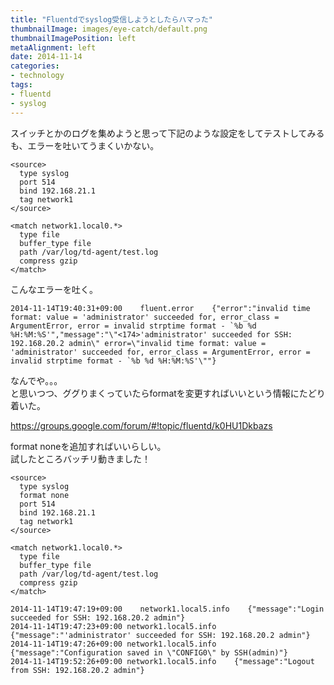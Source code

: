 ```yaml
---
title: "Fluentdでsyslog受信しようとしたらハマった"
thumbnailImage: images/eye-catch/default.png
thumbnailImagePosition: left
metaAlignment: left
date: 2014-11-14
categories:
- technology
tags:
- fluentd
- syslog
---
```


スイッチとかのログを集めようと思って下記のような設定をしてテストしてみるも、エラーを吐いてうまくいかない。

<!--more-->

```
<source>
  type syslog
  port 514
  bind 192.168.21.1
  tag network1
</source>

<match network1.local0.*>
  type file
  buffer_type file
  path /var/log/td-agent/test.log
  compress gzip
</match>
```

こんなエラーを吐く。

```
2014-11-14T19:40:31+09:00    fluent.error    {"error":"invalid time format: value = 'administrator' succeeded for, error_class = ArgumentError, error = invalid strptime format - `%b %d %H:%M:%S'","message":"\"<174>'administrator' succeeded for SSH: 192.168.20.2 admin\" error=\"invalid time format: value = 'administrator' succeeded for, error_class = ArgumentError, error = invalid strptime format - `%b %d %H:%M:%S'\""}
```

なんでや。。。  
と思いつつ、ググりまくっていたらformatを変更すればいいという情報にたどり着いた。

https://groups.google.com/forum/#!topic/fluentd/k0HU1Dkbazs

format noneを追加すればいいらしい。  
試したところバッチリ動きました！

```
<source>
  type syslog
  format none
  port 514
  bind 192.168.21.1
  tag network1
</source>

<match network1.local0.*>
  type file
  buffer_type file
  path /var/log/td-agent/test.log
  compress gzip
</match>
```

```
2014-11-14T19:47:19+09:00    network1.local5.info    {"message":"Login succeeded for SSH: 192.168.20.2 admin"}
2014-11-14T19:47:23+09:00 network1.local5.info    {"message":"'administrator' succeeded for SSH: 192.168.20.2 admin"}
2014-11-14T19:47:26+09:00 network1.local5.info    {"message":"Configuration saved in \"CONFIG0\" by SSH(admin)"}
2014-11-14T19:52:26+09:00 network1.local5.info    {"message":"Logout from SSH: 192.168.20.2 admin"}
```
